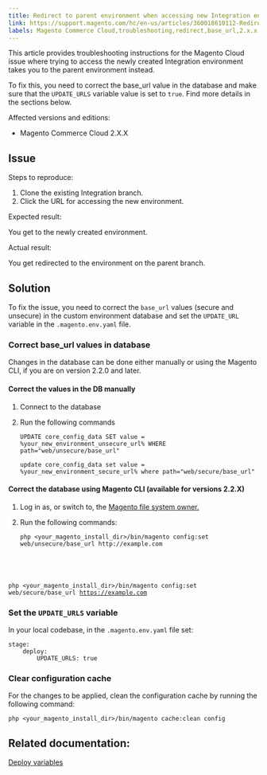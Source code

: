 ```yaml
---
title: Redirect to parent environment when accessing new Integration environment 
link: https://support.magento.com/hc/en-us/articles/360018610112-Redirect-to-parent-environment-when-accessing-new-Integration-environment-
labels: Magento Commerce Cloud,troubleshooting,redirect,base_url,2.x.x
---
```


This article provides troubleshooting instructions for the Magento Cloud issue where trying to access the newly created Integration environment takes you to the parent environment instead.

To fix this, you need to correct the base\_url value in the database and make sure that the `` UPDATE_URLS `` variable value is set to `` true ``. Find more details in the sections below.

Affected versions and editions:

* Magento Commerce Cloud 2.X.X

## Issue

Steps to reproduce:

1. Clone the existing Integration branch.
1. Click the URL for accessing the new environment.

Expected result:

You get to the newly created environment.

Actual result:

You get redirected to the environment on the parent branch.

## Solution

To fix the issue, you need to correct the `` base_url `` values (secure and unsecure) in the custom environment database and set the `` UPDATE_URL `` variable in the `` .magento.env.yaml `` file.

### Correct base\_url values in database

Changes in the database can be done either manually or using the Magento CLI, if you are on version 2.2.0 and later.

#### Correct the values in the DB manually

1. Connect to the database 
1. Run the following commands
    
    <pre><code class="language-sql">UPDATE core_config_data SET value = %your_new_environment_unsecure_url% WHERE path="web/unsecure/base_url"</code></pre>
    
    
    
    <pre><code class="language-sql">update core_config_data set value = %your_new_environment_secure_url% where path="web/secure/base_url"<code></code></code></pre>
    
    

#### Correct the database using Magento CLI (available for versions 2.2.X)

1. Log in as, or switch to, the [Magento file system owner.](https://devdocs.magento.com/guides/v2.2/install-gde/prereq/apache-user.html)
1. Run the following commands:
    
    <pre><code class="language-bash">php &lt;your_magento_install_dir>/bin/magento config:set web/unsecure/base_url http://example.com
php &lt;your_magento_install_dir>/bin/magento config:set web/secure/base_url https://example.com</code></pre>
    
    

### Set the `` UPDATE_URLS `` variable

In your local codebase, in the <code class="highlighter-rouge">.magento.env.yaml</code> file set:

    stage:
        deploy:
            UPDATE_URLS: true

###  Clear configuration cache

For the changes to be applied, clean the configuration cache by running the following command:

<pre><code class="language-bash">php &lt;your_magento_install_dir>/bin/magento cache:clean config</code></pre>

## Related documentation:

[Deploy variables](https://devdocs.magento.com/guides/v2.2/cloud/env/variables-deploy.html#update_urls)
